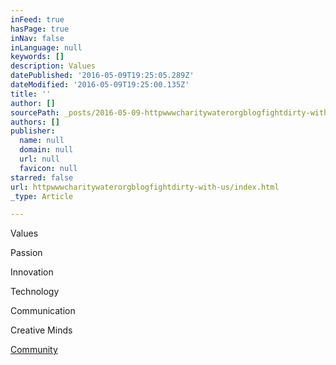 ```yaml
---
inFeed: true
hasPage: true
inNav: false
inLanguage: null
keywords: []
description: Values
datePublished: '2016-05-09T19:25:05.289Z'
dateModified: '2016-05-09T19:25:00.135Z'
title: ''
author: []
sourcePath: _posts/2016-05-09-httpwwwcharitywaterorgblogfightdirty-with-us.md
authors: []
publisher:
  name: null
  domain: null
  url: null
  favicon: null
starred: false
url: httpwwwcharitywaterorgblogfightdirty-with-us/index.html
_type: Article

---
```

Values

Passion

Innovation

Technology

Communication

Creative Minds

[Community][0]

[0]: http://www.charitywater.org/blog/fightdirty-with-us/